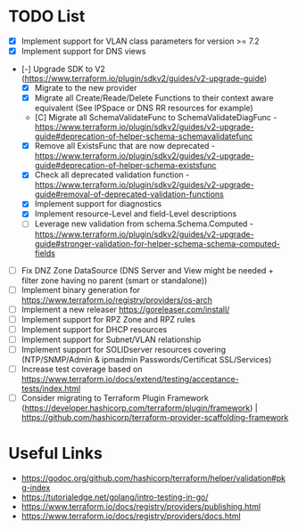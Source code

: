 # TODO List

- [X] Implement support for VLAN class parameters for version >= 7.2
- [X] Implement support for DNS views
- [-] Upgrade SDK to V2 (https://www.terraform.io/plugin/sdkv2/guides/v2-upgrade-guide)
  - [X] Migrate to the new provider
  - [X] Migrate all Create/Reade/Delete Functions to their context aware equivalent (See IPSpace or DNS RR resources for example)
  - [C] Migrate all SchemaValidateFunc to SchemaValidateDiagFunc - https://www.terraform.io/plugin/sdkv2/guides/v2-upgrade-guide#deprecation-of-helper-schema-schemavalidatefunc
  - [X] Remove all ExistsFunc that are now deprecated - https://www.terraform.io/plugin/sdkv2/guides/v2-upgrade-guide#deprecation-of-helper-schema-existsfunc
  - [X] Check all deprecated validation function - https://www.terraform.io/plugin/sdkv2/guides/v2-upgrade-guide#removal-of-deprecated-validation-functions
  - [X] Implement support for diagnostics
  - [X] Implement resource-Level and field-Level descriptions
  - [ ] Leverage new validation from schema.Schema.Computed - https://www.terraform.io/plugin/sdkv2/guides/v2-upgrade-guide#stronger-validation-for-helper-schema-schema-computed-fields
- [ ] Fix DNZ Zone DataSource (DNS Server and View might be needed + filter zone having no parent (smart or standalone))
- [ ] Implement binary generation for https://www.terraform.io/registry/providers/os-arch
- [ ] Implement a new releaser https://goreleaser.com/install/
- [ ] Implement support for RPZ Zone and RPZ rules
- [ ] Implement support for DHCP resources
- [ ] Implement support for Subnet/VLAN relationship
- [ ] Implement support for SOLIDserver resources covering (NTP/SNMP/Admin & ipmadmin Passwords/Certificat SSL/Services)
- [ ] Increase test coverage based on https://www.terraform.io/docs/extend/testing/acceptance-tests/index.html
- [ ] Consider migrating to Terraform Plugin Framework (https://developer.hashicorp.com/terraform/plugin/framework) | https://github.com/hashicorp/terraform-provider-scaffolding-framework

# Useful Links

* https://godoc.org/github.com/hashicorp/terraform/helper/validation#pkg-index
* https://tutorialedge.net/golang/intro-testing-in-go/
* https://www.terraform.io/docs/registry/providers/publishing.html
* https://www.terraform.io/docs/registry/providers/docs.html